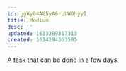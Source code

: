 ```yaml
---
id: ggHy04A85yA6ruUW9hyyI
title: Medium
desc: ''
updated: 1633389317313
created: 1624294363595
---
```


A task that can be done in a few days.


